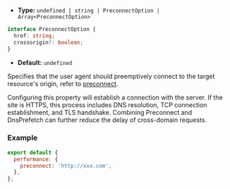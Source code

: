- **Type:** `undefined | string | PreconnectOption | Array<PreconnectOption>`
```ts
interface PreconnectOption {
  href: string;
  crossorigin?: boolean;
}
```
- **Default:** `undefined`

Specifies that the user agent should preemptively connect to the target resource's origin, refer to [preconnect](https://developer.mozilla.org/en-US/docs/Web/HTML/Attributes/rel/preconnect).

Configuring this property will establish a connection with the server. If the site is HTTPS, this process includes DNS resolution, TCP connection establishment, and TLS handshake. Combining Preconnect and DnsPrefetch can further reduce the delay of cross-domain requests.

### Example

```js
export default {
  performance: {
    preconnect: 'http://xxx.com',
  },
};
```
